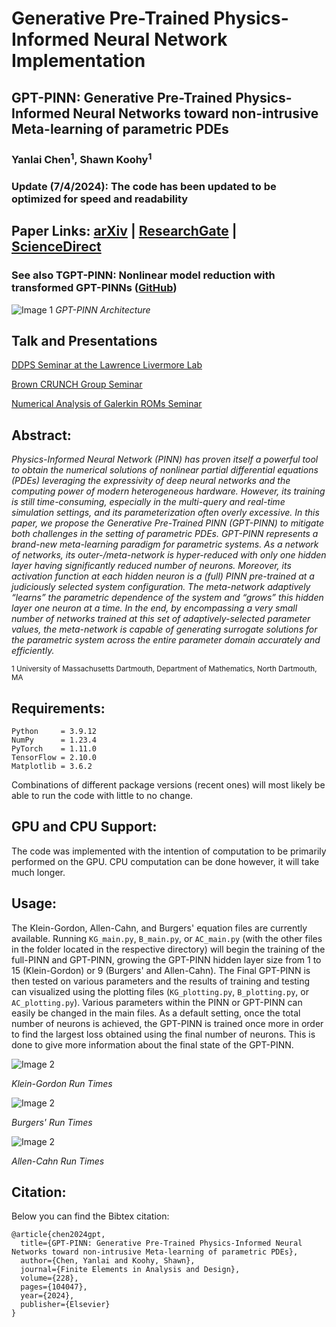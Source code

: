 # Generative Pre-Trained Physics-Informed Neural Network Implementation

## GPT-PINN: Generative Pre-Trained Physics-Informed Neural Networks toward non-intrusive Meta-learning of parametric PDEs

### Yanlai Chen<sup>1</sup>, Shawn Koohy<sup>1</sup>

### Update (7/4/2024): The code has been updated to be optimized for speed and readability 

## Paper Links: [arXiv](https://arxiv.org/abs/2303.14878) | [ResearchGate](https://www.researchgate.net/publication/369556903_GPT-PINN_Generative_Pre-Trained_Physics-Informed_Neural_Networks_toward_non-intrusive_Meta-learning_of_parametric_PDEs) | [ScienceDirect](https://www.sciencedirect.com/science/article/pii/S0168874X23001403)

### See also TGPT-PINN: Nonlinear model reduction with transformed GPT-PINNs ([GitHub](https://github.com/DuktigYajie/TGPT-PINN))

![Image 1](fig/GPT-PINN.png)
*GPT-PINN Architecture*

## Talk and Presentations
[DDPS Seminar at the Lawrence Livermore Lab](https://www.youtube.com/embed/ODA9Po4FVWA?si=z2p9SkprfGZy4aeZ)

[Brown CRUNCH Group Seminar](https://www.youtube.com/embed/wzHyOHV0ZeE?si=ehWaULam9PYJyFgB)

[Numerical Analysis of Galerkin ROMs Seminar](https://www.youtube.com/embed/KWaWH7xeVEg?si=OqtmATD2fmvMSRV1)

## Abstract: 
<em>Physics-Informed Neural Network (PINN) has proven itself a powerful tool to obtain the numerical solutions of nonlinear partial differential equations (PDEs) leveraging the expressivity of deep neural networks and the computing power of modern heterogeneous hardware. However, its training is still time-consuming, especially in the multi-query and real-time simulation settings, and its parameterization often overly excessive. In this paper, we propose the Generative Pre-Trained PINN (GPT-PINN) to mitigate both challenges in the setting of parametric PDEs. GPT-PINN represents a brand-new meta-learning paradigm for parametric systems. As a network of networks, its outer-/meta-network is hyper-reduced with only one hidden layer having significantly reduced number of neurons. Moreover, its activation function at each hidden neuron is a (full) PINN pre-trained at a judiciously selected system configuration. The meta-network adaptively “learns” the parametric dependence of the system and “grows” this hidden layer one neuron at a time. In the end, by encompassing a very small number of networks trained at this set of adaptively-selected parameter values, the meta-network is capable of generating surrogate solutions for the parametric system across the entire parameter domain accurately and efficiently.</em>

</sub></sub><sub>1</sup> University of Massachusetts Dartmouth, Department of Mathematics, North Dartmouth, MA</sub></sub><br>

## Requirements:
```
Python     = 3.9.12
NumPy      = 1.23.4
PyTorch    = 1.11.0
TensorFlow = 2.10.0
Matplotlib = 3.6.2
```
Combinations of different package versions (recent ones) will most likely be able to run the code with little to no change.  

## GPU and CPU Support:
The code was implemented with the intention of computation to be primarily performed on the GPU. CPU computation can be done however, it will take much longer. 

## Usage:
The Klein-Gordon, Allen-Cahn, and Burgers' equation files are currently available. Running `KG_main.py`, `B_main.py`, or `AC_main.py` (with the other files in the folder located in the respective directory) will begin the training of the full-PINN and GPT-PINN, growing the GPT-PINN hidden layer size from 1 to 15 (Klein-Gordon) or 9 (Burgers' and Allen-Cahn). The Final GPT-PINN is then tested on various parameters and the results of training and testing can visualized using the plotting files (`KG_plotting.py`, `B_plotting.py`, or `AC_plotting.py`). Various parameters within the PINN or GPT-PINN can easily be changed in the main files. As a default setting, once the total number of neurons is achieved, the GPT-PINN is trained once more in order to find the largest loss obtained using the final number of neurons. This is done to give more information  about the final state of the GPT-PINN.

![Image 2](fig/KG_t1.png)

*Klein-Gordon Run Times*

![Image 2](fig/B_t1.png)

*Burgers' Run Times*

![Image 2](fig/AC_t1.png)

*Allen-Cahn Run Times*

## Citation:
Below you can find the Bibtex citation:
```
@article{chen2024gpt,
  title={GPT-PINN: Generative Pre-Trained Physics-Informed Neural Networks toward non-intrusive Meta-learning of parametric PDEs},
  author={Chen, Yanlai and Koohy, Shawn},
  journal={Finite Elements in Analysis and Design},
  volume={228},
  pages={104047},
  year={2024},
  publisher={Elsevier}
}
```
